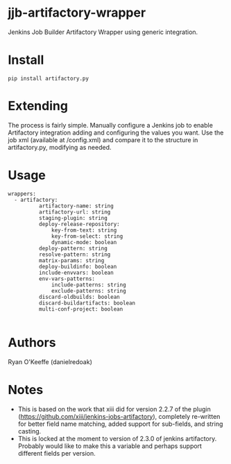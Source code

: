 jjb-artifactory-wrapper
==================

Jenkins Job Builder Artifactory Wrapper using generic integration.

# Install
```
pip install artifactory.py
```

# Extending
The process is fairly simple.  Manually configure a Jenkins job to enable Artifactory integration adding and configuring the values you want. Use the job xml (available at <Job URL>/config.xml) and compare it to the structure in artifactory.py, modifying as needed.

# Usage
```
wrappers:
  - artifactory:
          artifactory-name: string
          artifactory-url: string
          staging-plugin: string
          deploy-release-repository:
              key-from-text: string
              key-from-select: string
              dynamic-mode: boolean
          deploy-pattern: string
          resolve-pattern: string
          matrix-params: string
          deploy-buildinfo: boolean
          include-envvars: boolean
          env-vars-patterns:
              include-patterns: string
              exclude-patterns: string
          discard-oldbuilds: boolean
          discard-buildartifacts: boolean
          multi-conf-project: boolean
               
```
# Authors
Ryan O'Keeffe (danielredoak)

# Notes

* This is based on the work that xiii did for version 2.2.7 of the plugin (https://github.com/xiii/jenkins-jobs-artifactory), completely re-written for better field name matching, added support for sub-fields, and string casting.
* This is locked at the moment to version of 2.3.0 of jenkins artifactory. Probably would like to make this a variable and perhaps support different fields per version.
